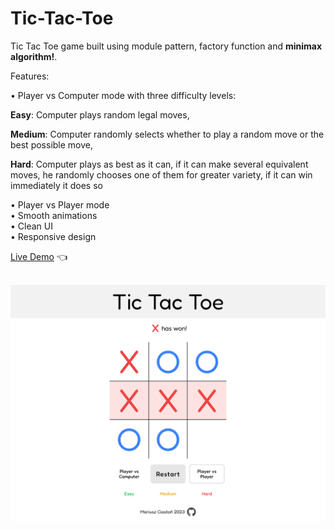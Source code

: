 # Tic-Tac-Toe

Tic Tac Toe game built using module pattern, factory function and <b>minimax algorithm!</b>.

Features:<br>

• Player vs Computer mode with three difficulty levels: <br>

<b>Easy</b>: Computer plays random legal moves, <br>

<b>Medium</b>: Computer randomly selects whether to play a random move or the best possible move, <br>

<b>Hard</b>: Computer plays as best as it can, if it can make several equivalent moves, he randomly chooses one of them for greater variety, if it can win immediately it does so<br>

• Player vs Player mode<br>
• Smooth animations<br>
• Clean UI<br>
• Responsive design<br>

[Live Demo](https://mariuszciaston.github.io/Tic-Tac-Toe/) :point_left: <br><br>

![Tic-Tac-Toe.png](Tic-Tac-Toe.png)
